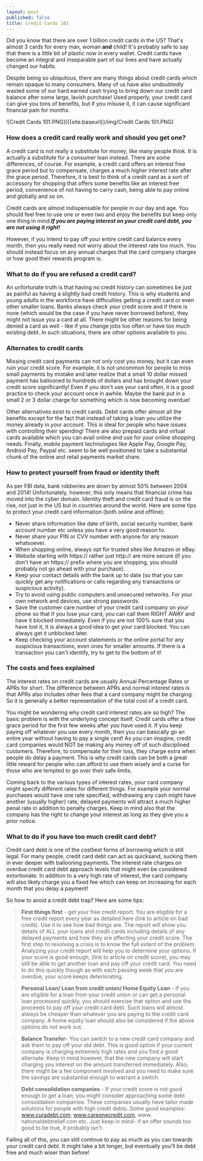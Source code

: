 ```yaml
---
layout: post
published: false
title: Credit Cards 101
---
```


Did you know that there are over 1 billion credit cards in the US? That's almost 3 cards for every man, woman **and** child! It's probably safe to say that there is a little bit of plastic now in every wallet. Credit cards have become an integral and inseparable part of our lives and have actually changed our habits.

Despite being so ubiquitous, there are many things about credit cards which remain opaque to many consumers. Many of us have also undoubtedly wasted some of our hard earned cash trying to bring down our credit card balance after some large, lavish purchase! Used properly, your credit card can give you tons of benefits, but if you misuse it, it can cause significant financial pain for months. 

![Credit Cards 101.PNG]({{site.baseurl}}/img/Credit Cards 101.PNG)


### How does a credit card really work and should you get one?

A credit card is not really a substitute for money, like many people think. It is actually a substitute for a consumer loan instead. There are some differences, of course. For example, a credit card offers an interest free grace period but to compensate, charges a much higher interest rate after the grace period. Therefore, it is best to think of a credit card as a sort of accessory for shopping that offers some benefits like an interest free period, convenience of not having to carry cash, being able to pay online and globally and so on.

Credit cards are almost indispensable for people in our day and age. You should feel free to use one or even two and enjoy the benefits but keep only one thing in mind:_**If you are paying interest on your credit card debt, you are not using it right!**_

However, if you intend to pay off your entire credit card balance every month, then you really need not worry about the interest rate too much. You should instead focus on any annual charges that the card company charges or how good their rewards program is.

### What to do if you are refused a credit card?

An unfortunate truth is that having no credit history can sometimes be just as painful as having a slightly bad credit history. This is why students and young adults in the workforce have difficulties getting a credit card or even other smaller loans. Banks always check your credit score and if there is none (which would be the case if you have never borrowed before), they might not issue you a card at all. There might be other reasons for being denied a card as well - like if you change jobs too often or have too much existing debt. In such situations, there are other options available to you.

### Alternates to credit cards

Missing credit card payments can not only cost you money, but it can even ruin your credit score. For example, it is not uncommon for people to miss small payments by mistake and later realize that a small 10 dollar missed payment has ballooned to hundreds of dollars and has brought down your credit score significantly! Even if you don't use your card often, it is a good practice to check your account once in awhile. Maybe the bank put in a small 2 or 3 dollar charge for something which is now becoming overdue!

Other alternatives exist to credit cards. Debit cards offer almost all the benefits except for the fact that instead of taking a loan you utilize the money already in your account. This is ideal for people who have issues with controlling their spending! There are also prepaid cards and virtual cards available which you can avail online and use for your online shopping needs. Finally, mobile payment technologies like Apple Pay, Google Pay, Android Pay, Paypal etc. seem to be well positioned to take a substantial chunk of the online and retail payments market share.

### How to protect yourself from fraud or identity theft

As per FBI data, bank robberies are down by almost 50% between 2004 and 2014! Unfortunately, however, this only means that financial crime has moved into the cyber domain. Identity theft and credit card fraud is on the rise, not just in the US but in countries around the world. Here are some tips to protect your credit card information (both online and offline):

- Never share information like date of birth, social security number, bank account number etc unless you have a very good reason to.
- Never share your PIN or CVV number with anyone for any reason whatsoever.
- When shopping online, always opt for trusted sites like Amazon or eBay. 
- Website starting with https:// rather just  http:// are more secure (if you don't have an https:// prefix where you are shopping, you should probably not go ahead with your purchase).
- Keep your contact details with the bank up to date (so that you can quickly get any notifications or calls regarding any transactions or suspicious activity).
- Try to avoid using public computers and unsecured networks. For your own network and devices, use strong passwords.
- Save the customer care number of your credit card company on your phone so that if you lose your card, you can call them RIGHT AWAY and have it blocked immediately. Even if you are not 100% sure that you have lost it, it is always a good idea to get your card blocked. You can always get it unblocked later.
- Keep checking your account statements or the online portal for any suspicious transactions, even ones for smaller amounts. If there is a transaction you can't identify, try to get to the bottom of it!


### The costs and fees explained

The interest rates on credit cards are usually Annual Percentage Rates or APRs for short. The difference between APRs and normal interest rates is that APRs also includes other fees that a card company might be charging. So it is generally a better representation of the total cost of a credit card.

You might be wondering why credit card interest rates are so high? The basic problem is with the underlying concept itself. Credit cards offer a free grace period for the first few weeks after you have used it. If you keep paying off whatever you use every month, then you can basically go an entire year without having to pay a single cent! As you can imagine, credit card companies would NOT be making any money off of such disciplined customers. Therefore, to compensate for their loss, they charge extra when people do delay a payment. This is why credit cards can be both a great little reward for people who can afford to use them wisely and a curse for those who are tempted to go over their safe limits.

Coming back to the various types of interest rates, your card company might specify different rates for different things. For example your normal purchases would have one rate specified, withdrawing any cash might have another (usually higher) rate, delayed payments will attract a much higher penal rate in addition to penalty charges. Keep in mind also that the company has the right to change your interest as long as they give you a prior notice.

### What to do if you have too much credit card debt?

Credit card debt is one of the costliest forms of borrowing which is still legal. For many people, credit card debt can act as quicksand, sucking them in ever deeper with ballooning payments. The interest rate charges on overdue credit card debt approach levels that might even be considered extortionate. In addition to a very high rate of interest, the card company will also likely charge you a fixed fee which can keep on increasing for each month that you delay a payment! 

So how to avoid a credit debt trap? Here are some tips:

> **First things first** - get your free credit report. You are eligible for a free credit report every year as detailed here (link to article on bad credit). Use it to see how bad things are. The report will show you details of ALL your loans and credit cards including details of any delayed payments and how they are affecting your credit score. The first step to resolving a crisis is to know the full extent of the problem. 
Analyzing your credit report will help you to determine your options. If your score is good enough, (link to article on credit score), you may still be able to get another loan and pay off your credit card. You need to do this quickly though as with each passing week that you are overdue, your score keeps deteriorating.

> **Personal Loan/ Loan from credit union/ Home Equity Loan** - If you are eligible for a loan from your credit union or can get a personal loan processed quickly, you should exercise that option and use the proceeds to pay off your credit card debt. Such loans will almost always be cheaper than whatever you are paying to the credit card company. A home equity loan should also be considered if the above options do not work out.

> **Balance Transfer**- You can switch to a new credit card company and ask them to pay off your old debt. This is good option if your current company is charging extremely high rates and you find a good alternate. Keep in mind however, that the new company will start charging you interest on the amount transferred immediately. Also, there might be a fee component involved and you need to make sure the savings are substantial enough to warrant a switch.

> **Debt consolidation companies** - If your credit score is not good enough to get a loan, you might consider approaching some debt consolidation companies. These companies usually have tailor made solutions for people with high credit debts. Some good examples: www.curadebt.com, www.careonecredit.com, www. nationaldebtrelief.com etc. Just keep in mind- if an offer sounds too good to be true, it probably isn't.

Failing all of this, you can still continue to pay as much as you can towards your credit card debt. It might take a bit longer, but eventually you'll be debt free and much wiser than before!
